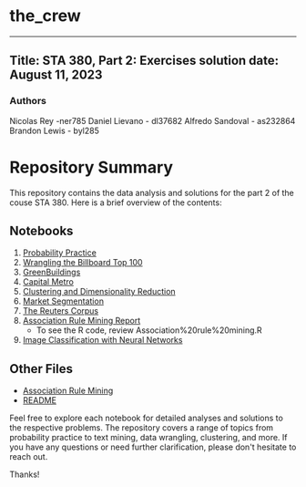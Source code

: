 # the_crew

---
Title: STA 380, Part 2: Exercises solution
date: August 11, 2023
---

### Authors
Nicolas Rey -ner785
Daniel Lievano - dl37682
Alfredo Sandoval - as232864
Brandon Lewis - byl285



# Repository Summary

This repository contains the data analysis and solutions for the part 2 of the couse STA 380. Here is a brief overview of the contents:

## Notebooks

1. [Probability Practice](Probability%20Practice.ipynb)
2. [Wrangling the Billboard Top 100](Wrangling%20the%20Billboard%20Top%20100.ipynb)
3. [GreenBuildings](GreenBuildings.ipynb)
4. [Capital Metro](Capital%20Metro.ipynb)
5. [Clustering and Dimensionality Reduction](Clustering%20and%20Dimensionality%20Reduction.ipynb)
6. [Market Segmentation](Market%20Segmentation.ipynb)
7. [The Reuters Corpus](The%20Reuters%20Corpus.ipynb)
8. [Association Rule Mining Report](Association%20rule%20mining.pdf)
    * To see the R code, review Association%20rule%20mining.R
9. [Image Classification with Neural Networks](Image%20classification%20with%20neural%20networks.ipynb)

## Other Files

- [Association Rule Mining](Association%20rule%20mining.R)
- [README](README.md)

Feel free to explore each notebook for detailed analyses and solutions to the respective problems. The repository covers a range of topics from probability practice to text mining, data wrangling, clustering, and more. If you have any questions or need further clarification, please don't hesitate to reach out.

Thanks!